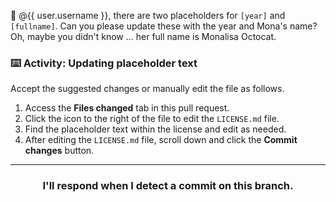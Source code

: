 :wave: @{{ user.username }}, there are two placeholders for `[year]` and `[fullname]`. Can you please update these with the year and Mona's name? Oh, maybe you didn't know ... her full name is Monalisa Octocat.

### :keyboard: Activity: Updating placeholder text

Accept the suggested changes or manually edit the file as follows.

1. Access the **Files changed** tab in this pull request.
2. Click the icon to the right of the file to edit the `LICENSE.md` file.
3. Find the placeholder text within the license and edit as needed.
4. After editing the `LICENSE.md` file, scroll down and click the **Commit changes** button.

<hr>
<h3 align="center">I'll respond when I detect a commit on this branch.</h3>
